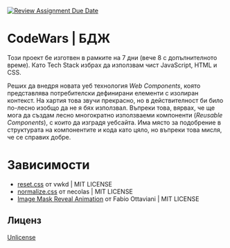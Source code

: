 [![Review Assignment Due Date](https://classroom.github.com/assets/deadline-readme-button-22041afd0340ce965d47ae6ef1cefeee28c7c493a6346c4f15d667ab976d596c.svg)](https://classroom.github.com/a/cxxOiUOi)

# CodeWars | БДЖ

Този проект бе изготвен в рамките на 7 дни (вече 8 с допълнителното време). Като Tech Stack избрах да използвам чист JavaScript, HTML и CSS.

Реших да внедря новата уеб технология *Web Components*, която представлява потребителски дефинирани елементи с изолиран контекст. На хартия това звучи прекрасно, но в действителност би било по-лесно изобщо да не я бях използвал. Въпреки това, вярвах, че ще мога да създам лесно многократно използваеми компоненти (*Reusable Components*), с които да изградя уебсайта. Има място за подобрение в структурата на компонентите и кода като цяло, но въпреки това мисля, че се справих добре.



# Зависимости
- [reset.css](https://github.com/vwkd/reset.css) от vwkd | MIT LICENSE
- [normalize.css](github.com/necolas/normalize.css) от necolas | MIT LICENSE
- [Image Mask Reveal Animation](https://codepen.io/supah/pen/zwJxdb) от Fabio Ottaviani | MIT LICENSE









## Лиценз

[Unlicense](https://choosealicense.com/licenses/unlicense/)

